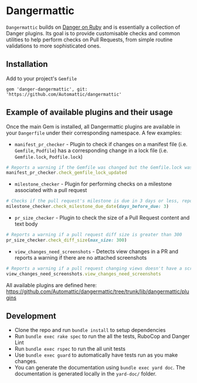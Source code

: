 # Dangermattic
`Dangermattic` builds on [Danger on Ruby](https://danger.systems/ruby/) and is essentially a collection of Danger plugins. Its goal is to provide customisable checks and common utilities to help perform checks on Pull Requests, from simple routine validations to more sophisticated ones.

## Installation

Add to your project's `Gemfile`
```
gem 'danger-dangermattic', git: 'https://github.com/Automattic/dangermattic'
```

## Example of available plugins and their usage

Once the main Gem is installed, all Dangermattic plugins are available in your `Dangerfile` under their corresponding namespace. A few examples:

- `manifest_pr_checker` - Plugin to check if changes on a manifest file (i.e. `Gemfile`, `Podfile`) has a corresponding change in a lock file (i.e. `Gemfile.lock`, `Podfile.lock`)
```ruby
# Reports a warning if the Gemfile was changed but the Gemfile.lock wasn't
manifest_pr_checker.check_gemfile_lock_updated
```
- `milestone_checker` - Plugin for performing checks on a milestone associated with a pull request
```ruby
# Checks if the pull request's milestone is due in 3 days or less, reporting a warning if that's the case
milestone_checker.check_milestone_due_date(days_before_due: 3)
```
- `pr_size_checker` - Plugin to check the size of a Pull Request content and text body
```ruby
# Reports a warning if a pull request diff size is greater than 300
pr_size_checker.check_diff_size(max_size: 300)
```
- `view_changes_need_screenshots` - Detects view changes in a PR and reports a warning if there are no attached screenshots
```ruby
# Reports a warning if a pull request changing views doesn't have a screenshot
view_changes_need_screenshots.view_changes_need_screenshots
```

All available plugins are defined here: https://github.com/Automattic/dangermattic/tree/trunk/lib/dangermattic/plugins

## Development

- Clone the repo and run `bundle install` to setup dependencies
- Run `bundle exec rake spec` to run the all the tests, RuboCop and Danger Lint
- Run `bundle exec rspec` to run the all unit tests
- Use `bundle exec guard` to automatically have tests run as you make changes.
- You can generate the documentation using `bundle exec yard doc`. The documentation is generated locally in the `yard-doc/` folder.
